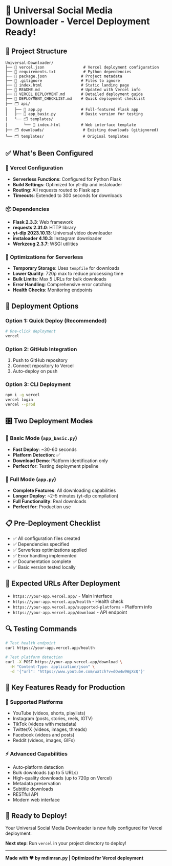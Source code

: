 # 🎉 Universal Social Media Downloader - Vercel Deployment Ready!

## 📁 Project Structure

```
Universal-Downloader/
├── 📄 vercel.json                 # Vercel deployment configuration
├── 📄 requirements.txt            # Python dependencies
├── 📄 package.json               # Project metadata
├── 📄 .gitignore                 # Files to ignore
├── 📄 index.html                 # Static landing page
├── 📄 README.md                  # Updated with Vercel info
├── 📄 VERCEL_DEPLOYMENT.md       # Detailed deployment guide
├── 📄 DEPLOYMENT_CHECKLIST.md    # Quick deployment checklist
├── 🗂️ api/
│   ├── 📄 app.py                 # Full-featured Flask app
│   ├── 📄 app_basic.py           # Basic version for testing
│   └── 🗂️ templates/
│       └── 📄 index.html         # Web interface template
├── 🗂️ downloads/                 # Existing downloads (gitignored)
└── 🗂️ templates/                 # Original templates
```

## ✅ What's Been Configured

### 🔧 Vercel Configuration
- **Serverless Functions**: Configured for Python Flask
- **Build Settings**: Optimized for yt-dlp and instaloader
- **Routing**: All requests routed to Flask app
- **Timeouts**: Extended to 300 seconds for downloads

### 📦 Dependencies
- **Flask 2.3.3**: Web framework
- **requests 2.31.0**: HTTP library
- **yt-dlp 2023.10.13**: Universal video downloader
- **instaloader 4.10.3**: Instagram downloader
- **Werkzeug 2.3.7**: WSGI utilities

### 🎯 Optimizations for Serverless
- **Temporary Storage**: Uses `tempfile` for downloads
- **Lower Quality**: 720p max to reduce processing time
- **Bulk Limits**: Max 5 URLs for bulk downloads
- **Error Handling**: Comprehensive error catching
- **Health Checks**: Monitoring endpoints

## 🚀 Deployment Options

### Option 1: Quick Deploy (Recommended)
```bash
# One-click deployment
vercel
```

### Option 2: GitHub Integration
1. Push to GitHub repository
2. Connect repository to Vercel
3. Auto-deploy on push

### Option 3: CLI Deployment
```bash
npm i -g vercel
vercel login
vercel --prod
```

## 🎛️ Two Deployment Modes

### 🔷 Basic Mode (`app_basic.py`)
- **Fast Deploy**: ~30-60 seconds
- **Platform Detection**: ✅
- **Download Demo**: Platform identification only
- **Perfect for**: Testing deployment pipeline

### 🔶 Full Mode (`app.py`)
- **Complete Features**: All downloading capabilities
- **Longer Deploy**: ~2-5 minutes (yt-dlp compilation)
- **Full Functionality**: Real downloads
- **Perfect for**: Production use

## 📋 Pre-Deployment Checklist

- ✅ All configuration files created
- ✅ Dependencies specified
- ✅ Serverless optimizations applied
- ✅ Error handling implemented
- ✅ Documentation complete
- ✅ Basic version tested locally

## 🎯 Expected URLs After Deployment

- `https://your-app.vercel.app/` - Main interface
- `https://your-app.vercel.app/health` - Health check
- `https://your-app.vercel.app/supported-platforms` - Platform info
- `https://your-app.vercel.app/download` - API endpoint

## 🔍 Testing Commands

```bash
# Test health endpoint
curl https://your-app.vercel.app/health

# Test platform detection
curl -X POST https://your-app.vercel.app/download \
  -H "Content-Type: application/json" \
  -d '{"url": "https://www.youtube.com/watch?v=dQw4w9WgXcQ"}'
```

## 🌟 Key Features Ready for Production

### 🎥 Supported Platforms
- YouTube (videos, shorts, playlists)
- Instagram (posts, stories, reels, IGTV)
- TikTok (videos with metadata)
- Twitter/X (videos, images, threads)
- Facebook (videos and posts)
- Reddit (videos, images, GIFs)

### ⚡ Advanced Capabilities
- Auto-platform detection
- Bulk downloads (up to 5 URLs)
- High-quality downloads (up to 720p on Vercel)
- Metadata preservation
- Subtitle downloads
- RESTful API
- Modern web interface

## 🎉 Ready to Deploy!

Your Universal Social Media Downloader is now fully configured for Vercel deployment. 

**Next step**: Run `vercel` in your project directory to deploy!

---

**Made with ❤️ by mdimran.py | Optimized for Vercel deployment**
